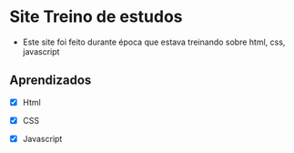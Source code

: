 
# Site Treino de estudos
- Este site foi feito durante época que estava treinando sobre html, css, javascript


## Aprendizados
- [x]  Html
- [x]  CSS
- [x]  Javascript


